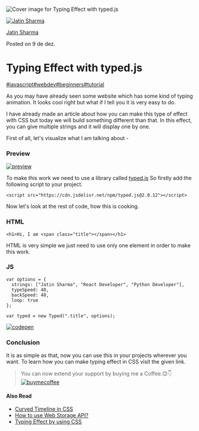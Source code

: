 ![Cover image for Typing Effect with typed.js](https://res.cloudinary.com/practicaldev/image/fetch/s--JKCiU0Ye--/c_imagga_scale,f_auto,fl_progressive,h_420,q_auto,w_1000/https://dev-to-uploads.s3.amazonaws.com/uploads/articles/yk3eegw62ojxoh7yq2s0.png)

[![Jatin Sharma](https://res.cloudinary.com/practicaldev/image/fetch/s--6HN7dTzY--/c_fill,f_auto,fl_progressive,h_50,q_auto,w_50/https://dev-to-uploads.s3.amazonaws.com/uploads/user/profile_image/495014/14a7b692-e1b9-4db5-a6fd-be595b7a856b.png)](https://dev.to/j471n)

[Jatin Sharma](https://dev.to/j471n)

Posted on 9 de dez.

# Typing Effect with typed.js

[#javascript](https://dev.to/t/javascript)[#webdev](https://dev.to/t/webdev)[#beginners](https://dev.to/t/beginners)[#tutorial](https://dev.to/t/tutorial)

As you may have already seen some website which has some kind of typing animation. It looks cool right but what if I tell you it is very easy to do.

I have already made an article about how you can make this type of effect with CSS but today we will build something different than that. In this effect, you can give multiple strings and it will display one by one.

First of all, let's visualize what I am talking about -

### Preview

[![preview](https://res.cloudinary.com/practicaldev/image/fetch/s--6q6iGbVl--/c_limit%2Cf_auto%2Cfl_progressive%2Cq_66%2Cw_880/https://i.imgur.com/0vwGdE4.gif)](https://res.cloudinary.com/practicaldev/image/fetch/s--6q6iGbVl--/c_limit%2Cf_auto%2Cfl_progressive%2Cq_66%2Cw_880/https://i.imgur.com/0vwGdE4.gif)

To make this work we need to use a library called [typed.js](https://mattboldt.github.io/typed.js/) So firstly add the following script to your project.

```
<script src="https://cdn.jsdelivr.net/npm/typed.js@2.0.12"></script>
```



Now let's look at the rest of code, how this is cooking.

### HTML

```
<h1>Hi, I am <span class="title"></span></h1>
```



HTML is very simple we just need to use only one element in order to make this work.

### JS

```
var options = {
  strings: ["Jatin Sharma", "React Developer", "Python Developer"],
  typeSpeed: 40,
  backSpeed: 40,
  loop: true
};

var typed = new Typed(".title", options);
```





[![codepen](https://res.cloudinary.com/practicaldev/image/fetch/s--8AKOF1Df--/c_limit%2Cf_auto%2Cfl_progressive%2Cq_auto%2Cw_880/https://imgur.com/MNtTdVp.png)](https://codepen.io/j471n/pen/qBPdXdm)

### Conclusion

It is as simple as that, now you can use this in your projects wherever you want. To learn how you can make typing effect in CSS visit the given link.

> You can now extend your support by buying me a Coffee.😊👇
> [![buymecoffee](https://res.cloudinary.com/practicaldev/image/fetch/s--GUX4imFy--/c_limit%2Cf_auto%2Cfl_progressive%2Cq_auto%2Cw_880/https://imgur.com/2QWo3cm.png)](https://www.buymeacoffee.com/j471n)

#### Also Read

- [Curved Timeline in CSS](https://dev.to/j471n/curved-css-timeline-5ab3)
- [How to use Web Storage API?](https://dev.to/j471n/how-to-use-web-storage-api-3o28)
- [Typing Effect by using CSS](https://dev.to/j471n/typing-effect-by-using-css-50p)